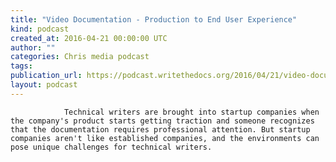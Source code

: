 ```yaml
---
title: "Video Documentation - Production to End User Experience"
kind: podcast
created_at: 2016-04-21 00:00:00 UTC
author: ""
categories: Chris media podcast
tags: 
publication_url: https://podcast.writethedocs.org/2016/04/21/video-documentation-alicia-avrach/
layout: podcast
---
```


                Technical writers are brought into startup companies when the company's product starts getting traction and someone recognizes that the documentation requires professional attention. But startup companies aren't like established companies, and the environments can pose unique challenges for technical writers.
            